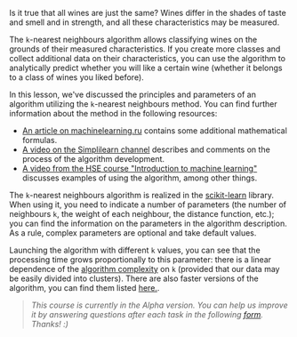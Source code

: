 Is it true that all wines are just the same? Wines differ in the shades of taste and smell and in strength, and all these characteristics may be measured.

The `k`-nearest neighbours algorithm allows classifying wines on the grounds of their measured characteristics. If you create more classes and collect additional data on their characteristics, you can use the algorithm to analytically predict whether you will like a certain wine (whether it belongs to a class of wines you liked before).

In this lesson, we've discussed the principles and parameters of an algorithm utilizing the `k`-nearest neighbours method. You can find further information about the method in the following resources:
- [An article on machinelearning.ru](http://www.machinelearning.ru/wiki/index.php?title=%D0%9C%D0%B5%D1%82%D0%BE%D0%B4_%D0%B1%D0%BB%D0%B8%D0%B6%D0%B0%D0%B9%D1%88%D0%B8%D1%85_%D1%81%D0%BE%D1%81%D0%B5%D0%B4%D0%B5%D0%B9) contains some additional mathematical formulas.
- [A video on the Simplilearn channel](https://www.youtube.com/watch?v=4HKqjENq9OU) describes and comments on the process of the algorithm development.
- [A video from the HSE course "Introduction to machine learning"](https://www.coursera.org/lecture/vvedenie-mashinnoe-obuchenie/mietod-blizhaishikh-sosiediei-jCkvu) discusses examples of using the algorithm, among other things.

The `k`-nearest neighbours algorithm is realized in the [scikit-learn](https://scikit-learn.org/stable/modules/generated/sklearn.neighbors.KNeighborsClassifier.html) library. When using it, you need to indicate a number of parameters (the number of neighbours `k`, the weight of each neighbour, the distance function, etc.); you can find the information on the parameters in the algorithm description. As a rule, complex parameters are optional and take default values.

Launching the algorithm with different `k` values, you can see that the processing time grows proportionally to this parameter: there is a linear dependence of the [algorithm complexity](https://ru.wikipedia.org/wiki/%D0%92%D1%80%D0%B5%D0%BC%D0%B5%D0%BD%D0%BD%D0%B0%D1%8F_%D1%81%D0%BB%D0%BE%D0%B6%D0%BD%D0%BE%D1%81%D1%82%D1%8C_%D0%B0%D0%BB%D0%B3%D0%BE%D1%80%D0%B8%D1%82%D0%BC%D0%B0) on `k` (provided that our data may be easily divided into clusters). There are also faster versions of the algorithm, you can find them listed [here.](https://en.wikipedia.org/wiki/K-means_clustering#Variations).

> <i>This course is currently in the Alpha version. You can help us improve it by answering questions after each task in the following
> <a href="https://docs.google.com/forms/d/e/1FAIpQLSfix9bjakXkVGr7c0ErZWzzIdGUUAGwASokBj8CB0ql0s5HWA/viewform?usp=sf_link">form</a>.
> Thanks! :) </i>